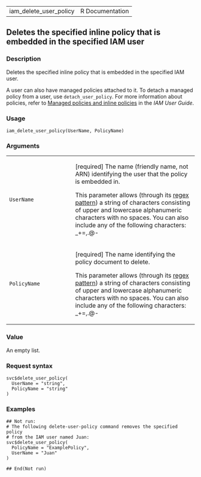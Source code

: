 <table style="width: 100%;">
<tbody>
<tr class="odd">
<td>iam_delete_user_policy</td>
<td style="text-align: right;">R Documentation</td>
</tr>
</tbody>
</table>

## Deletes the specified inline policy that is embedded in the specified IAM user

### Description

Deletes the specified inline policy that is embedded in the specified
IAM user.

A user can also have managed policies attached to it. To detach a
managed policy from a user, use `detach_user_policy`. For more
information about policies, refer to [Managed policies and inline
policies](https://docs.aws.amazon.com/IAM/latest/UserGuide/access_policies_managed-vs-inline.html)
in the *IAM User Guide*.

### Usage

    iam_delete_user_policy(UserName, PolicyName)

### Arguments

<table>
<colgroup>
<col style="width: 35%" />
<col style="width: 65%" />
</colgroup>
<tbody>
<tr class="odd">
<td><code id="iam_delete_user_policy_:_UserName">UserName</code></td>
<td><p>[required] The name (friendly name, not ARN) identifying the user
that the policy is embedded in.</p>
<p>This parameter allows (through its <a
href="https://en.wikipedia.org/wiki/Regex">regex pattern</a>) a string
of characters consisting of upper and lowercase alphanumeric characters
with no spaces. You can also include any of the following characters:
_+=,.@-</p></td>
</tr>
<tr class="even">
<td><code
id="iam_delete_user_policy_:_PolicyName">PolicyName</code></td>
<td><p>[required] The name identifying the policy document to
delete.</p>
<p>This parameter allows (through its <a
href="https://en.wikipedia.org/wiki/Regex">regex pattern</a>) a string
of characters consisting of upper and lowercase alphanumeric characters
with no spaces. You can also include any of the following characters:
_+=,.@-</p></td>
</tr>
</tbody>
</table>

### Value

An empty list.

### Request syntax

    svc$delete_user_policy(
      UserName = "string",
      PolicyName = "string"
    )

### Examples

    ## Not run: 
    # The following delete-user-policy command removes the specified policy
    # from the IAM user named Juan:
    svc$delete_user_policy(
      PolicyName = "ExamplePolicy",
      UserName = "Juan"
    )

    ## End(Not run)

